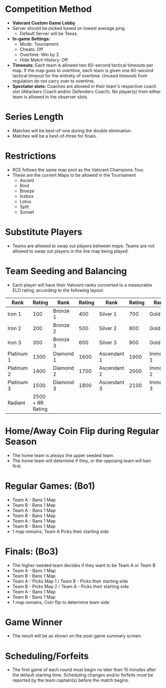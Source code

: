 # Competition Method

- **Valorant Custom Game Lobby**
- Server should be picked based on lowest average ping.
  - Default Server will be Texas.
- **In-game Settings:**
  - Mode: Tournament
  - Cheats: Off
  - Overtime: Win by 2
  - Hide Match History: Off
- **Timeouts:** Each team is allowed two 60-second tactical timeouts per map. If the map goes to overtime, each team is given one 60-second tactical timeout for the entirety of overtime. Unused timeouts from regulation do not carry over to overtime.
- **Spectator slots:** Coaches are allowed in their team's respective coach slot (Attackers Coach and/or Defenders Coach). No player(s) from either team is allowed in the observer slots.

# Series Length

- Matches will be best-of-one during the double elimination.
- Matches will be a best-of-three for finals.

# Restrictions

- RCE follows the same map pool as the Valorant Champions Tour.
- These are the current Maps to be allowed in the Tournament
    - Ascent
    - Bind
    - Breeze
    - Icebox
    - Lotus
    - Split
    - Sunset

# Substitute Players

- Teams are allowed to swap out players between maps. Teams are not allowed to swap out players in the live map being played.

# Team Seeding and Balancing

- Each player will have their Valorant ranks converted to a measurable ELO rating, according to the following layout:

| Rank         | Rating     | Rank         | Rating     | Rank         | Rating     | Rank         | Rating     |
|--------------|------------|--------------|------------|--------------|------------|--------------|------------|
| Iron 1       | 100        | Bronze 1     | 400        | Silver 1     | 700        | Gold 1       | 1000       |
| Iron 2       | 200        | Bronze 2     | 500        | Silver 2     | 800        | Gold 2       | 1100       |
| Iron 3       | 300        | Bronze 3     | 600        | Silver 3     | 900        | Gold 3       | 1200       |
| Platinum 1   | 1300       | Diamond 1    | 1600       | Ascendant 1  | 1900       | Immortal 1   | 2200       |
| Platinum 2   | 1400       | Diamond 2    | 1700       | Ascendant 2  | 2000       | Immortal 2   | 2300       |
| Platinum 3   | 1500       | Diamond 3    | 1800       | Ascendant 3  | 2100       | Immortal 3   | 2400       |
| Radiant      | 2500 + RR Rating |              |            |              |            |              |            |

# Home/Away Coin Flip during Regular Season

- The home team is always the upper seeded team.
- The home team will determine if they, or the opposing team will ban first.

# Regular Games: (Bo1)

- Team A - Bans 1 Map
- Team B - Bans 1 Map
- Team A - Bans 1 Map
- Team B - Bans 1 Map
- Team A - Bans 1 Map
- Team B - Bans 1 Map
- 1 map remains, Team A Picks their starting side

# Finals: (Bo3)

- The higher-seeded team decides if they want to be Team A or Team B
- Team A - Bans 1 Map
- Team B - Bans 1 Map
- Team A - Picks Map 1 / Team B - Picks their starting side
- Team B - Picks Map 2 / Team A - Picks their starting side
- Team A - Bans 1 Map
- Team B - Bans 1 Map
- 1 map remains, Coin flip to determine team side

# Game Winner

- The result will be as shown on the post-game summary screen.

# Scheduling/Forfeits

- The first game of each round must begin no later than 15 minutes after the default starting time. Scheduling changes and/or forfeits must be reported by the team captain(s) before the match begins.
